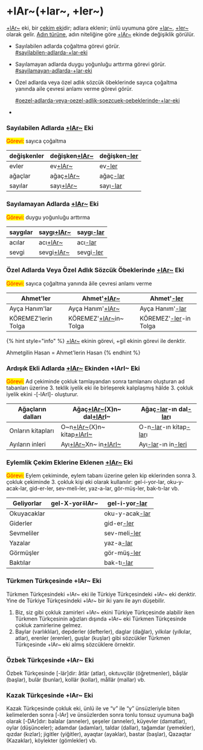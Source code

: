 # +lAr\~(+lar\~, +ler\~)

[+lAr\~](+lar-+lar-+ler.md) eki, bir [çekim eki](../)dir; adlara eklenir; ünlü uyumuna göre [+lar\~](+lar-+lar-+ler.md), [+ler\~](+lar-+lar-+ler.md) olarak gelir. [Adın türüne](../../../soezcuek-tuerleri/ad-tuerleri.md), adın niteliğine göre [+lAr\~](+lar-+lar-+ler.md) ekinde değişiklik görülür.

* Sayılabilen adlarda çoğaltma görevi görür.\
  [#sayilabilen-adlarda-+lar-eki](+lar-+lar-+ler.md#sayilabilen-adlarda-+lar-eki "mention")
* Sayılamayan adlarda duygu yoğunluğu arttırma görevi görür.\
  [#sayilamayan-adlarda-+lar-eki](+lar-+lar-+ler.md#sayilamayan-adlarda-+lar-eki "mention")
*   Özel adlarda veya özel adlık sözcük öbeklerinde sayıca çoğaltma yanında aile çevresi anlamı verme görevi görür.&#x20;

    [#oezel-adlarda-veya-oezel-adlik-soezcuek-oebeklerinde-+lar-eki](+lar-+lar-+ler.md#oezel-adlarda-veya-oezel-adlik-soezcuek-oebeklerinde-+lar-eki "mention")
*

### **Sayılabilen Adlarda** [**+lAr\~**](+lar-+lar-+ler.md) **Eki**&#x20;

<mark style="color:red;">Görevi:</mark> sayıca çoğaltma

| değişkenler | değişken[+lAr\~](+lar-+lar-+ler.md) | değişken[-ler](+lar-+lar-+ler.md) |
| ----------- | ----------------------------------- | --------------------------------- |
| evler       | ev[+lAr\~](+lar-+lar-+ler.md)       | ev[-ler](+lar-+lar-+ler.md)       |
| ağaçlar     | ağaç[+lAr\~](+lar-+lar-+ler.md)     | ağaç[-lar](+lar-+lar-+ler.md)     |
| sayılar     | sayı[+lAr\~](+lar-+lar-+ler.md)     | sayı[-lar](+lar-+lar-+ler.md)     |

### Sayılamayan Adlarda [+lAr\~](+lar-+lar-+ler.md) Eki

<mark style="color:red;">Görevi:</mark> duygu yoğunluğu arttırma

| saygılar | saygı[+lAr\~](+lar-+lar-+ler.md) | saygı[-lar](+lar-+lar-+ler.md) |
| -------- | -------------------------------- | ------------------------------ |
| acılar   | acı[+lAr\~](+lar-+lar-+ler.md)   | acı[-lar](+lar-+lar-+ler.md)   |
| sevgi    | sevgi[+lAr\~](+lar-+lar-+ler.md) | sevgi[-ler](+lar-+lar-+ler.md) |

### Özel Adlarda Veya Özel Adlık Sözcük Öbeklerinde [+lAr\~](+lar-+lar-+ler.md) Eki

<mark style="color:red;">Görevi:</mark> sayıca çoğaltma yanında âile çevresi anlamı verme

| Ahmet'ler           | Ahmet'[+lAr\~](+lar-+lar-+ler.md)             | Ahmet'[-ler](+lar-+lar-+ler.md)            |
| ------------------- | --------------------------------------------- | ------------------------------------------ |
| Ayça Hanım'lar      | Ayça Hanım'[+lAr\~](+lar-+lar-+ler.md)        | Ayça Hanım'[-lar](+lar-+lar-+ler.md)       |
| KÖREMEZ'lerin Tolga | KÖREMEZ'[+lAr\~](+lar-+lar-+ler.md)in\~ Tolga | KÖREMEZ'[-ler](+lar-+lar-+ler.md)-in Tolga |

{% hint style="info" %}
[+lAr\~](+lar-+lar-+ler.md) ekinin görevi, +gil ekinin görevi ile denktir.

Ahmetgilin Hasan = Ahmet'lerin Hasan
{% endhint %}

### Ardışık Ekli Adlarda [+lAr\~](+lar-+lar-+ler.md) Ekinden +lArI\~ Eki

<mark style="color:red;">Görevi:</mark> Ad çekiminde çokluk tamlayandan sonra tamlananı oluşturan ad tabanları üzerine 3. teklik iyelik eki ile birleşerek kalıplaşmış hâlde 3. çokluk iyelik ekini -\[-lArI]- oluşturur.

| Ağaçların dalları | Ağaç[+lAr\~](+lar-+lar-+ler.md)(X)n\~ dal[+lAr](+lar-+lar-+ler.md)I\~   | Ağaç[-lar](+lar-+lar-+ler.md)-ın dal[-lar](+lar-+lar-+ler.md)ı                             |
| ----------------- | ----------------------------------------------------------------------- | ------------------------------------------------------------------------------------------ |
| Onların kitapları | O\~n[+lAr\~](+lar-+lar-+ler.md)(X)n\~ kitap[+lArI\~](+lar-+lar-+ler.md) | O-n[-lar](+lar-+lar-+ler.md)-ın kitap[-lar](+lar-+lar-+ler.md)ı                            |
| Ayıların inleri   | Ayı[+lAr\~](+lar-+lar-+ler.md)Xn\~ in[+lArI\~](+lar-+lar-+ler.md)       | Ayı[-lar](+lar-+lar-+ler.md)-ın in[-leri](+lar-+lar-+ler.md#ardisik-ekli-adlarda-+lar-eki) |

### Eylemlik Çekim Eklerine Eklenen [+lAr\~](+lar-+lar-+ler.md) Eki&#x20;

<mark style="color:red;">Görevi:</mark> Eylem çekiminde, eylem tabanı üzerine gelen kip eklerinden sonra 3. çokluk çekiminde 3. çokluk kişi eki olarak kullanılır: gel-i-yor-lar, oku-y-acak-lar, gid-er-ler, sev-meli-ler, yaz-a-lar, gör-müş-ler, bak-tı-lar vb.

| Geliyorlar  | gel-X-yor⨤lAr\~ | gel-i-yor[-lar](+lar-+lar-+ler.md)  |
| ----------- | --------------- | ----------------------------------- |
| Okuyacaklar |                 | oku-y-acak[-lar](+lar-+lar-+ler.md) |
| Giderler    |                 | gid-er[-ler](+lar-+lar-+ler.md)     |
| Sevmeliler  |                 | sev-meli[-ler](+lar-+lar-+ler.md)   |
| Yazalar     |                 | yaz-a[-lar](+lar-+lar-+ler.md)      |
| Görmüşler   |                 | gör-müş[-ler](+lar-+lar-+ler.md)    |
| Baktılar    |                 | bak-tı[-lar](+lar-+lar-+ler.md)     |

### Türkmen Türkçesinde +lAr\~ Eki

Türkmen Türkçesindeki +lAr\~ eki ile Türkiye Türkçesindeki +lAr\~ eki denktir. Yine de Türkiye Türkçesindeki +lAr\~ bir iki yanı ile ayrı düşebilir.&#x20;

1. Biz, siz gibi çokluk zamirleri +lAr\~ ekini Türkiye Türkçesinde alabilir iken Türkmen Türkçesinin ağızları dışında +lAr\~ eki Türkmen Türkçesinde çokluk zamirlerine gelmez.
2. Baylar (varlıklılar), depderler (defterler), daglar (dağlar), yılkılar (yılkılar, atlar), erenler (erenler), guşlar (kuşlar) gibi sözcükler Türkmen Türkçesinde +lAr\~ eki almış sözcüklere örnektir.

### Özbek Türkçesinde +lAr\~ Eki

Özbek Türkçesinde \[-lär]dir: åtlär (atlar), okıtuvçilär (öğretmenler), båşlär (başlar), bulär (bunlar), kollär (kollar), mållär (mallar) vb.

### Kazak Türkçesinde +lAr\~ Eki

Kazak Türkçesinde çokluk eki, ünlü ile ve “v” ile “y” ünsüzleriyle biten kelimelerden sonra \[-lAr] ve ünsüzlerden sonra tonlu tonsuz uyumuna bağlı olarak \[-DAr]dır: balalar (anneler), şeşeler (anneler), küyevler (damatlar), oylar (düşünceler); adamdar (adamlar), taldar (dallar), tağamdar (yemekler), qızdar (kızlar); jigitler (yiğitler), ayaqtar (ayaklar), bastar (başlar), Qazaqtar (Kazaklar), köylekter (gömlekler) vb.
